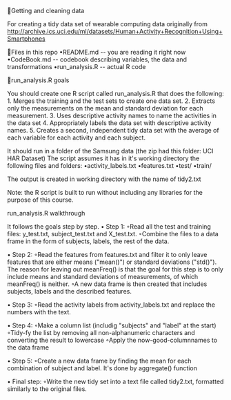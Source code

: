 Getting and cleaning data

For creating a tidy data set of wearable computing data originally from http://archive.ics.uci.edu/ml/datasets/Human+Activity+Recognition+Using+Smartphones

Files in this repo
•README.md -- you are reading it right now
•CodeBook.md -- codebook describing variables, the data and transformations
•run_analysis.R -- actual R code

run_analysis.R goals

You should create one R script called run_analysis.R that does the following: 1. Merges the training and the test sets to create one data set. 2. Extracts only the measurements on the mean and standard deviation for each measurement. 3. Uses descriptive activity names to name the activities in the data set 4. Appropriately labels the data set with descriptive activity names. 5. Creates a second, independent tidy data set with the average of each variable for each activity and each subject. 

It should run in a folder of the Samsung data (the zip had this folder: UCI HAR Dataset) The script assumes it has in it's working directory the following files and folders:
•activity_labels.txt
•features.txt
•test/
•train/

The output is created in working directory with the name of tidy2.txt

Note: the R script is built to run without including any libraries for the purpose of this course.

run_analysis.R walkthrough

It follows the goals step by step.
•
Step 1:
◦Read all the test and training files: y_test.txt, subject_test.txt and X_test.txt.
◦Combine the files to a data frame in the form of subjects, labels, the rest of the data.

•
Step 2:
◦Read the features from features.txt and filter it to only leave features that are either means ("mean()") or standard deviations ("std()"). The reason for leaving out meanFreq() is that the goal for this step is to only include means and standard deviations of measurements, of which meanFreq() is neither.
◦A new data frame is then created that includes subjects, labels and the described features.

•
Step 3:
◦Read the activity labels from activity_labels.txt and replace the numbers with the text.

•
Step 4:
◦Make a column list (includig "subjects" and "label" at the start)
◦Tidy-fy the list by removing all non-alphanumeric characters and converting the result to lowercase
◦Apply the now-good-columnnames to the data frame

•
Step 5:
◦Create a new data frame by finding the mean for each combination of subject and label. It's done by  aggregate()  function

•
Final step:
◦Write the new tidy set into a text file called tidy2.txt, formatted similarly to the original files.

